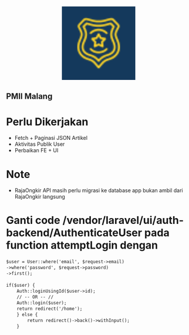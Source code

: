 <p align="center"><img src="public/assets/img/favicon1.png" width="200"></p>

## PMII Malang

# Perlu Dikerjakan

- Fetch + Paginasi JSON Artikel
- Aktivitas Publik User
- Perbaikan FE + UI

# Note

- RajaOngkir API masih perlu migrasi ke database app bukan ambil dari RajaOngkir langsung

# Ganti code /vendor/laravel/ui/auth-backend/AuthenticateUser pada function attemptLogin dengan
```
$user = User::where('email', $request->email)
->where('password', $request->password)
->first();

if($user) {
	Auth::loginUsingId($user->id);
	// -- OR -- //
	Auth::login($user);
	return redirect('/home');
	} else {
		return redirect()->back()->withInput();
	}

```
